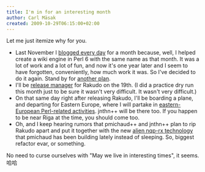 ```yaml
---
title: I'm in for an interesting month
author: Carl Mäsak
created: 2009-10-29T06:15:00+02:00
---
```

Let me just itemize why for you.

- Last November I [blogged every day](http://strangelyconsistent.org/blog/that-was-the-month-that-was) for a month because, well, I helped create a wiki engine in Perl 6 with the same name as that month. It was a lot of work and a lot of fun, and now it's one year later and I seem to have forgotten, conveniently, how much work it was. So I've decided to do it again. Stand by for [another plan](http://strangelyconsistent.org/blog/a-full-month-of-november).
- I'll be [release manager](http://github.com/rakudo/rakudo/raw/master/docs/release_guide.pod) for Rakudo on the 19th. (I did a practice dry run this month just to be sure it wasn't very difficult. It wasn't very difficult.)
- On that same day right after releasing Rakudo, I'll be boarding a plane, and departing for Eastern Europe, where I will partake in [eastern-European Perl-related activities](http://event.perl.lv/baltic2009/). jnthn++ will be there too. If you happen to be near Riga at the time, you should come too.
- Oh, and I keep hearing rumors that pmichaud++ and jnthn++ plan to rip Rakudo apart and put it together with the new [alien nqp-rx technology](http://github.com/perl6/nqp-rx) that pmichaud has been building lately instead of sleeping. So, biggest refactor evar, or something.

No need to curse ourselves with "May we live in interesting times", it seems. 哈哈


